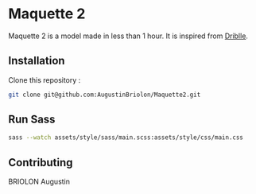 # Maquette 2

Maquette 2 is a model made in less than 1 hour. It is inspired from [Driblle](https://dribbble.com/shots/17242287-Neon-Signs-Website).

## Installation

Clone this repository : 

```bash
git clone git@github.com:AugustinBriolon/Maquette2.git
```

## Run Sass
```bash
sass --watch assets/style/sass/main.scss:assets/style/css/main.css
```

## Contributing
BRIOLON Augustin